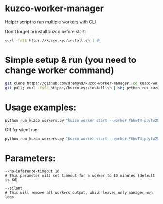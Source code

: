 # kuzco-worker-manager
Helper script to run multiple workers with CLI

Don't forget to install kuzco before start:
```bash
curl -fsSL https://kuzco.xyz/install.sh | sh
```

# Simple setup & run (you need to change worker command)

```bash
git clone https://github.com/dremovd/kuzco-worker-manager; cd kuzco-worker-manager
git pull; curl -fsSL https://kuzco.xyz/install.sh | sh; python run_kuzco_workers.py "kuzco worker start --worker V6hwT4-ptyfw25dcg8JwB --code 53877007-c01b-4389-9b8f-3e6aebe90f2e" 10 --silent
```

# Usage examples:
```bash
python run_kuzco_workers.py "kuzco worker start --worker V6hwT4-ptyfw25dcg8JwB --code 53877007-c01b-4389-9b8f-3e6aebe90f2e" 3
```
OR for silent run:
```bash
python run_kuzco_workers.py "kuzco worker start --worker V6hwT4-ptyfw25dcg8JwB --code 53877007-c01b-4389-9b8f-3e6aebe90f2e" 3 --silent
```

# Parameters:
```
--no-inference-timeout 10
# This parameter will set timeout for a worker to 10 minutes (default is 60)

--silent
# This will remove all workers output, which leaves only manager own logs
```
